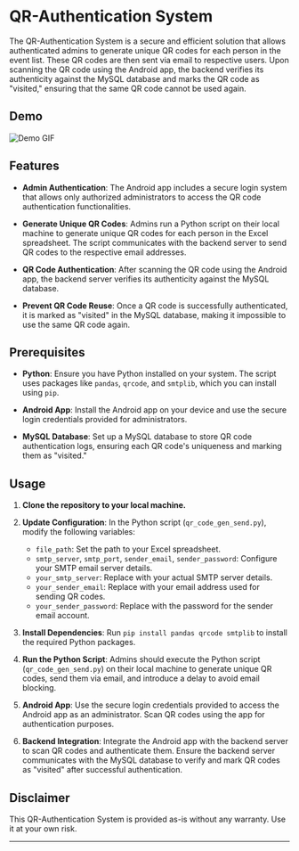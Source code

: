 # QR-Authentication System

The QR-Authentication System is a secure and efficient solution that allows authenticated admins to generate unique QR codes for each person in the event list. These QR codes are then sent via email to respective users. Upon scanning the QR code using the Android app, the backend verifies its authenticity against the MySQL database and marks the QR code as "visited," ensuring that the same QR code cannot be used again.

## Demo
![Demo GIF](https://www.kkchowdhury.tech/project_demo_gif/qr-app-demo.gif)

## Features

- **Admin Authentication**: The Android app includes a secure login system that allows only authorized administrators to access the QR code authentication functionalities.

- **Generate Unique QR Codes**: Admins run a Python script on their local machine to generate unique QR codes for each person in the Excel spreadsheet. The script communicates with the backend server to send QR codes to the respective email addresses.

- **QR Code Authentication**: After scanning the QR code using the Android app, the backend server verifies its authenticity against the MySQL database.

- **Prevent QR Code Reuse**: Once a QR code is successfully authenticated, it is marked as "visited" in the MySQL database, making it impossible to use the same QR code again.


## Prerequisites

- **Python**: Ensure you have Python installed on your system. The script uses packages like `pandas`, `qrcode`, and `smtplib`, which you can install using `pip`.

- **Android App**: Install the Android app on your device and use the secure login credentials provided for administrators.

- **MySQL Database**: Set up a MySQL database to store QR code authentication logs, ensuring each QR code's uniqueness and marking them as "visited."

## Usage

1. **Clone the repository to your local machine.**

2. **Update Configuration**: In the Python script (`qr_code_gen_send.py`), modify the following variables:

   - `file_path`: Set the path to your Excel spreadsheet.
   - `smtp_server`, `smtp_port`, `sender_email`, `sender_password`: Configure your SMTP email server details.
   - `your_smtp_server`: Replace with your actual SMTP server details.
   - `your_sender_email`: Replace with your email address used for sending QR codes.
   - `your_sender_password`: Replace with the password for the sender email account.

3. **Install Dependencies**: Run `pip install pandas qrcode smtplib` to install the required Python packages.

4. **Run the Python Script**: Admins should execute the Python script (`qr_code_gen_send.py`) on their local machine to generate unique QR codes, send them via email, and introduce a delay to avoid email blocking.

5. **Android App**: Use the secure login credentials provided to access the Android app as an administrator. Scan QR codes using the app for authentication purposes.

6. **Backend Integration**: Integrate the Android app with the backend server to scan QR codes and authenticate them. Ensure the backend server communicates with the MySQL database to verify and mark QR codes as "visited" after successful authentication.


## Disclaimer

This QR-Authentication System is provided as-is without any warranty. Use it at your own risk.

---
